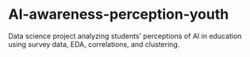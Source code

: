 # AI-awareness-perception-youth
Data science project analyzing students’ perceptions of AI in education using survey data, EDA, correlations, and clustering.
